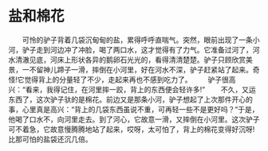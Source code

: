 # 盐和棉花
　　可怜的驴子背着几袋沉甸甸的盐，累得呼呼直喘气。突然，眼前出现了一条小河，驴子走到河边冲了冲脸，喝了两口水，这才觉得有了力气。它准备过河了，河水清澈见底，河床上形状各异的鹅卵石光光的，看得清清楚楚。驴子只顾欣赏美景，一不留神儿蹄子一滑，摔倒在小河里，好在河水不深，驴子赶紧站了起来。奇怪!它觉得背上的分量轻了不少，走起来再也不感到吃力了。 
　　驴子很高兴：“看来，我得记住，在河里摔一跤，背上的东西便会轻许多!” 
　　不久，又运东西了，这次驴子驮的是棉花。前边又是那条小河，驴子想起了上次那件开心的事，心里真是高兴：“背上的几袋东西虽说不重，可再轻一些不是更好吗？”于是，他喝了口水不，向河里走去。到了河心，它故意一滑，又摔倒在小河里。这次驴子可不着急，它故意慢腾腾地站了起来，哎呀，太可怕了，背上的棉花变得好沉呀!比那可怕的盐袋还沉几倍。
 